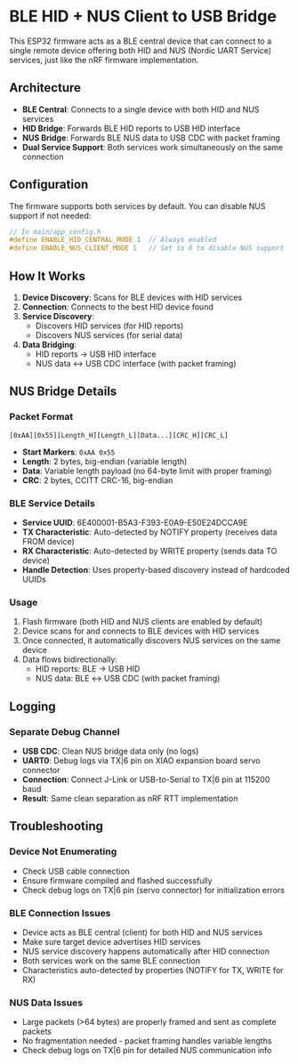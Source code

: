 # BLE HID + NUS Client to USB Bridge

This ESP32 firmware acts as a BLE central device that can connect to a single remote device offering both HID and NUS (Nordic UART Service) services, just like the nRF firmware implementation.

## Architecture
- **BLE Central**: Connects to a single device with both HID and NUS services
- **HID Bridge**: Forwards BLE HID reports to USB HID interface
- **NUS Bridge**: Forwards BLE NUS data to USB CDC with packet framing
- **Dual Service Support**: Both services work simultaneously on the same connection

## Configuration

The firmware supports both services by default. You can disable NUS support if not needed:

```c
// In main/app_config.h
#define ENABLE_HID_CENTRAL_MODE 1  // Always enabled
#define ENABLE_NUS_CLIENT_MODE 1   // Set to 0 to disable NUS support
```

## How It Works

1. **Device Discovery**: Scans for BLE devices with HID services
2. **Connection**: Connects to the best HID device found
3. **Service Discovery**: 
   - Discovers HID services (for HID reports)
   - Discovers NUS services (for serial data)
4. **Data Bridging**:
   - HID reports → USB HID interface
   - NUS data ↔ USB CDC interface (with packet framing)

## NUS Bridge Details

### Packet Format
```
[0xAA][0x55][Length_H][Length_L][Data...][CRC_H][CRC_L]
```

- **Start Markers**: `0xAA 0x55`
- **Length**: 2 bytes, big-endian (variable length)
- **Data**: Variable length payload (no 64-byte limit with proper framing)
- **CRC**: 2 bytes, CCITT CRC-16, big-endian

### BLE Service Details
- **Service UUID**: 6E400001-B5A3-F393-E0A9-E50E24DCCA9E
- **TX Characteristic**: Auto-detected by NOTIFY property (receives data FROM device)
- **RX Characteristic**: Auto-detected by WRITE property (sends data TO device)
- **Handle Detection**: Uses property-based discovery instead of hardcoded UUIDs

### Usage
1. Flash firmware (both HID and NUS clients are enabled by default)
2. Device scans for and connects to BLE devices with HID services
3. Once connected, it automatically discovers NUS services on the same device
4. Data flows bidirectionally:
   - HID reports: BLE → USB HID
   - NUS data: BLE ↔ USB CDC (with packet framing)

## Logging

### Separate Debug Channel
- **USB CDC**: Clean NUS bridge data only (no logs)
- **UART0**: Debug logs via TX|6 pin on XIAO expansion board servo connector
- **Connection**: Connect J-Link or USB-to-Serial to TX|6 pin at 115200 baud
- **Result**: Same clean separation as nRF RTT implementation

## Troubleshooting

### Device Not Enumerating
- Check USB cable connection
- Ensure firmware compiled and flashed successfully
- Check debug logs on TX|6 pin (servo connector) for initialization errors

### BLE Connection Issues
- Device acts as BLE central (client) for both HID and NUS services
- Make sure target device advertises HID services
- NUS service discovery happens automatically after HID connection
- Both services work on the same BLE connection
- Characteristics auto-detected by properties (NOTIFY for TX, WRITE for RX)

### NUS Data Issues
- Large packets (>64 bytes) are properly framed and sent as complete packets
- No fragmentation needed - packet framing handles variable lengths
- Check debug logs on TX|6 pin for detailed NUS communication info
